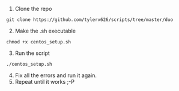 1. Clone the repo 
```
git clone https://github.com/tylerx626/scripts/tree/master/duo
```
2. Make the .sh executable
```
chmod +x centos_setup.sh
```
3. Run the script 
```
./centos_setup.sh
```
4. Fix all the errors and run it again.
5. Repeat until it works ;-P
